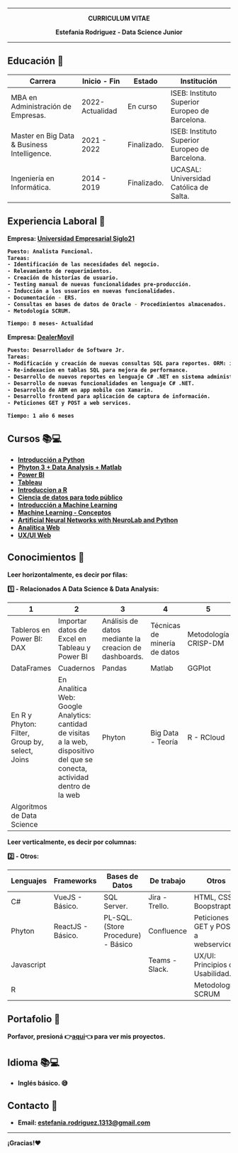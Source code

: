 
---
<p align="center"><strong>CURRICULUM VITAE <strong/> <p/>
<p align="center"><strong>Estefania Rodriguez - Data Science Junior<strong/><p/>

---



## Educación 🏫

| Carrera | Inicio - Fin | Estado | Institución |
| ------ | ------ | ------ | ------ |
| MBA en Administración de Empresas. | 2022- Actualidad | En curso | ISEB: Instituto Superior Europeo de Barcelona. |
| Master en Big Data & Business Intelligence. | 2021 - 2022 | Finalizado. | ISEB: Instituto Superior Europeo de Barcelona. |
| Ingeniería en Informática. | 2014 - 2019 | Finalizado. | UCASAL: Universidad Católica de Salta.


## Experiencia Laboral 👷

Empresa: [Universidad Empresarial Siglo21]( https://21.edu.ar/)
```sh
Puesto: Analista Funcional.
Tareas:
- Identificación de las necesidades del negocio.
- Relevamiento de requerimientos.
- Creación de historias de usuario.
- Testing manual de nuevas funcionalidades pre-producción.
- Inducción a los usuarios en nuevas funcionalidades.
- Documentación - ERS.
- Consultas en bases de datos de Oracle - Procedimientos almacenados.
- Metodología SCRUM.

Tiempo: 8 meses- Actualidad
```

Empresa:  [DealerMovil](https://dealermovil.com/)
```sh
Puesto: Desarrollador de Software Jr.
Tareas:
- Modificación y creación de nuevas consultas SQL para reportes. ORM: iBatis 
- Re-indexacion en tablas SQL para mejora de performance.
- Desarrollo de nuevos reportes en lenguaje C# .NET en sistema administrativo.
- Desarrollo de nuevas funcionalidades en lenguaje C# .NET.
- Desarrollo de ABM en app mobile con Xamarin.
- Desarrollo frontend para aplicación de captura de información.
- Peticiones GET y POST a web services.

Tiempo: 1 año 6 meses
```

## Cursos 📚💻

- [Introducción a Python](https://www.udemy.com/share/103Bd43@Ah5yoxgxmAGhS-hDHzUThfq7pCAvt9PYWEt4yQnSrczw2Rqw7HV-LcgtIRd3OV-W/) 
- [Phyton 3 + Data Analysis + Matlab](https://www.udemy.com/share/103YsM3@14ZzXk_kfk62ygHXFN0ThPoH0plXJHN_St-FsQKT5BmMYTkTcxxYQb3lVcqw_M1w/) 
- [Power BI](https://www.udemy.com/share/101BNu3@2cXQut-1G3QIoXskhW5cEUZTiwZsMTGVrwl0-S-Q7XxtL9JD_o-2yelIwycBvZ2l/)
- [Tableau](https://www.udemy.com/share/101BiG3@zrCRTWnmuKs6vbnIExRNUM3fj7V4zj_QUIU102UI_2B0RpLnpIaekNI6agmrOSz3/) 
- [Introduccion a R](https://www.udemy.com/share/104CFM3@bgjElEWjm6JWpanppCIDgpRHpczObDHWrzoWF6odnvJJqrpQyo2ZsPieuIZIWGAS/)
- [Ciencia de datos para todo público](https://www.udemy.com/share/103Y5M3@hx4UtAm0fqAVeP2dgRJQJ8KdWH0Fw0XY8VzaeD4EiMSdSst8MJMfdYZzGwq19ERy/) 
- [Introducción a Machine Learning]()
- [Machine Learning - Conceptos](https://www.udemy.com/share/105qM63@7r6NgREqG3ImnsxFEWIVY8pw5bA3kYsKG8u3e8o1H9Gup12XQlyh5geDrEsZ1Aa3/)
- [Artificial Neural Networks with NeuroLab and Python](https://www.udemy.com/course/neuralnets/)
- [Analítica Web]()
- [UX/UI Web]()


## Conocimientos 📖

Leer horizontalmente, es decir por filas:

1️⃣ - Relacionados A Data Science & Data Analysis:

| 1 | 2 | 3 | 4 | 5 |
| ------ | ------ | ------ | ------ | ------ |
| Tableros en Power BI: DAX |  Importar datos de Excel en Tableau y Power BI | Análisis de datos mediante la creacion de dashboards. | Técnicas de minería de datos | Metodología CRISP-DM |
| DataFrames | Cuadernos | Pandas | Matlab | GGPlot |
| En R y Phyton: Filter, Group by, select, Joins | En Analítica Web: Google Analytics: cantidad de visitas a la web, dispositivo del que se conecta, actividad dentro de la web | Phyton | Big Data - Teoría | R - RCloud  | ETL - Teoría | Jupiter | Customer Analytics |
| Algoritmos de Data Science |  |  |  |  |



Leer verticalmente, es decir por columnas:

2️⃣ - Otros:

| Lenguajes | Frameworks | Bases de Datos | De trabajo | Otros |
| ------ | ------ | ------ | ------ | ------ |
| C# | VueJS - Básico. | SQL Server. | Jira - Trello. | HTML, CSS, Boopstrapt |
| Phyton | ReactJS - Básico. | PL-SQL. (Store Procedure) - Básico | Confluence | Peticiones GET y POST a webservices. |
| Javascript |  |  | Teams - Slack. | UX/UI: Principios de Usabilidad. |
| R |  |  |  | Metodología SCRUM |



## Portafolio 💼
Porfavor, presioná 👉[aqui](https://github.com/EstefaniaJanetRodriguez/Mi-Portafolio)👈 para ver mis proyectos.

  
## Idioma 📚💻
  - Inglés básico. 😅
  
## Contacto 📱
- Email: estefania.rodriguez.1313@gmail.com

---

¡Gracias!:heart:


